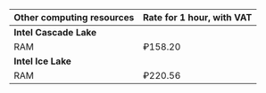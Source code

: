 | Other computing resources | Rate for 1 hour, with VAT |
| --- | --- |
| **Intel Cascade Lake** |
| RAM | ₽158.20 |
| **Intel Ice Lake** |
| RAM | ₽220.56 |